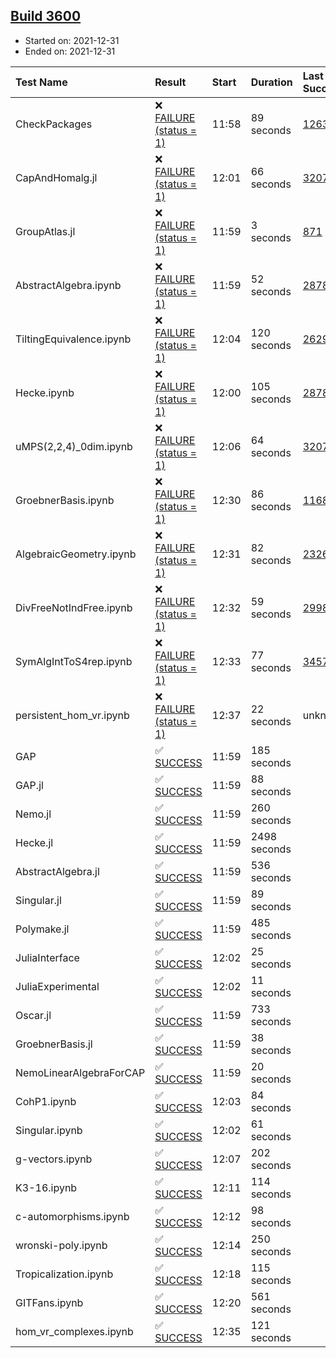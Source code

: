 ## [Build 3600](https://oscarci.mathematik.uni-kl.de/job/oscar-stable/3600/)

* Started on: 2021-12-31
* Ended on: 2021-12-31

| Test Name    | Result | Start | Duration | Last Success | First Failure |
|:-------------|:-------|:------|:---------|:-------------|:--------------|
| CheckPackages | ❌ [FAILURE (status = 1)](https://oscarci.mathematik.uni-kl.de/job/oscar-stable/3600/artifact/logs/build-3600/CheckPackages.log) | 11:58 | 89 seconds | [1263](https://oscarci.mathematik.uni-kl.de/job/oscar-stable/1263/) | [1264](https://oscarci.mathematik.uni-kl.de/job/oscar-stable/1264/) |
| CapAndHomalg.jl | ❌ [FAILURE (status = 1)](https://oscarci.mathematik.uni-kl.de/job/oscar-stable/3600/artifact/logs/build-3600/CapAndHomalg.jl.log) | 12:01 | 66 seconds | [3207](https://oscarci.mathematik.uni-kl.de/job/oscar-stable/3207/) | [3208](https://oscarci.mathematik.uni-kl.de/job/oscar-stable/3208/) |
| GroupAtlas.jl | ❌ [FAILURE (status = 1)](https://oscarci.mathematik.uni-kl.de/job/oscar-stable/3600/artifact/logs/build-3600/GroupAtlas.jl.log) | 11:59 | 3 seconds | [871](https://oscarci.mathematik.uni-kl.de/job/oscar-stable/871/) | [872](https://oscarci.mathematik.uni-kl.de/job/oscar-stable/872/) |
| AbstractAlgebra.ipynb | ❌ [FAILURE (status = 1)](https://oscarci.mathematik.uni-kl.de/job/oscar-stable/3600/artifact/logs/build-3600/AbstractAlgebra.ipynb.log) | 11:59 | 52 seconds | [2878](https://oscarci.mathematik.uni-kl.de/job/oscar-stable/2878/) | [2879](https://oscarci.mathematik.uni-kl.de/job/oscar-stable/2879/) |
| TiltingEquivalence.ipynb | ❌ [FAILURE (status = 1)](https://oscarci.mathematik.uni-kl.de/job/oscar-stable/3600/artifact/logs/build-3600/TiltingEquivalence.ipynb.log) | 12:04 | 120 seconds | [2629](https://oscarci.mathematik.uni-kl.de/job/oscar-stable/2629/) | [2630](https://oscarci.mathematik.uni-kl.de/job/oscar-stable/2630/) |
| Hecke.ipynb | ❌ [FAILURE (status = 1)](https://oscarci.mathematik.uni-kl.de/job/oscar-stable/3600/artifact/logs/build-3600/Hecke.ipynb.log) | 12:00 | 105 seconds | [2878](https://oscarci.mathematik.uni-kl.de/job/oscar-stable/2878/) | [2879](https://oscarci.mathematik.uni-kl.de/job/oscar-stable/2879/) |
| uMPS(2,2,4)_0dim.ipynb | ❌ [FAILURE (status = 1)](https://oscarci.mathematik.uni-kl.de/job/oscar-stable/3600/artifact/logs/build-3600/uMPS-2-2-4-_0dim.ipynb.log) | 12:06 | 64 seconds | [3207](https://oscarci.mathematik.uni-kl.de/job/oscar-stable/3207/) | [3208](https://oscarci.mathematik.uni-kl.de/job/oscar-stable/3208/) |
| GroebnerBasis.ipynb | ❌ [FAILURE (status = 1)](https://oscarci.mathematik.uni-kl.de/job/oscar-stable/3600/artifact/logs/build-3600/GroebnerBasis.ipynb.log) | 12:30 | 86 seconds | [1168](https://oscarci.mathematik.uni-kl.de/job/oscar-stable/1168/) | [1169](https://oscarci.mathematik.uni-kl.de/job/oscar-stable/1169/) |
| AlgebraicGeometry.ipynb | ❌ [FAILURE (status = 1)](https://oscarci.mathematik.uni-kl.de/job/oscar-stable/3600/artifact/logs/build-3600/AlgebraicGeometry.ipynb.log) | 12:31 | 82 seconds | [2326](https://oscarci.mathematik.uni-kl.de/job/oscar-stable/2326/) | [2327](https://oscarci.mathematik.uni-kl.de/job/oscar-stable/2327/) |
| DivFreeNotIndFree.ipynb | ❌ [FAILURE (status = 1)](https://oscarci.mathematik.uni-kl.de/job/oscar-stable/3600/artifact/logs/build-3600/DivFreeNotIndFree.ipynb.log) | 12:32 | 59 seconds | [2998](https://oscarci.mathematik.uni-kl.de/job/oscar-stable/2998/) | [2999](https://oscarci.mathematik.uni-kl.de/job/oscar-stable/2999/) |
| SymAlgIntToS4rep.ipynb | ❌ [FAILURE (status = 1)](https://oscarci.mathematik.uni-kl.de/job/oscar-stable/3600/artifact/logs/build-3600/SymAlgIntToS4rep.ipynb.log) | 12:33 | 77 seconds | [3457](https://oscarci.mathematik.uni-kl.de/job/oscar-stable/3457/) | [3458](https://oscarci.mathematik.uni-kl.de/job/oscar-stable/3458/) |
| persistent_hom_vr.ipynb | ❌ [FAILURE (status = 1)](https://oscarci.mathematik.uni-kl.de/job/oscar-stable/3600/artifact/logs/build-3600/persistent_hom_vr.ipynb.log) | 12:37 | 22 seconds | unknown | unknown |
| GAP | ✅ [SUCCESS](https://oscarci.mathematik.uni-kl.de/job/oscar-stable/3600/artifact/logs/build-3600/GAP.log) | 11:59 | 185 seconds |  |  |
| GAP.jl | ✅ [SUCCESS](https://oscarci.mathematik.uni-kl.de/job/oscar-stable/3600/artifact/logs/build-3600/GAP.jl.log) | 11:59 | 88 seconds |  |  |
| Nemo.jl | ✅ [SUCCESS](https://oscarci.mathematik.uni-kl.de/job/oscar-stable/3600/artifact/logs/build-3600/Nemo.jl.log) | 11:59 | 260 seconds |  |  |
| Hecke.jl | ✅ [SUCCESS](https://oscarci.mathematik.uni-kl.de/job/oscar-stable/3600/artifact/logs/build-3600/Hecke.jl.log) | 11:59 | 2498 seconds |  |  |
| AbstractAlgebra.jl | ✅ [SUCCESS](https://oscarci.mathematik.uni-kl.de/job/oscar-stable/3600/artifact/logs/build-3600/AbstractAlgebra.jl.log) | 11:59 | 536 seconds |  |  |
| Singular.jl | ✅ [SUCCESS](https://oscarci.mathematik.uni-kl.de/job/oscar-stable/3600/artifact/logs/build-3600/Singular.jl.log) | 11:59 | 89 seconds |  |  |
| Polymake.jl | ✅ [SUCCESS](https://oscarci.mathematik.uni-kl.de/job/oscar-stable/3600/artifact/logs/build-3600/Polymake.jl.log) | 11:59 | 485 seconds |  |  |
| JuliaInterface | ✅ [SUCCESS](https://oscarci.mathematik.uni-kl.de/job/oscar-stable/3600/artifact/logs/build-3600/JuliaInterface.log) | 12:02 | 25 seconds |  |  |
| JuliaExperimental | ✅ [SUCCESS](https://oscarci.mathematik.uni-kl.de/job/oscar-stable/3600/artifact/logs/build-3600/JuliaExperimental.log) | 12:02 | 11 seconds |  |  |
| Oscar.jl | ✅ [SUCCESS](https://oscarci.mathematik.uni-kl.de/job/oscar-stable/3600/artifact/logs/build-3600/Oscar.jl.log) | 11:59 | 733 seconds |  |  |
| GroebnerBasis.jl | ✅ [SUCCESS](https://oscarci.mathematik.uni-kl.de/job/oscar-stable/3600/artifact/logs/build-3600/GroebnerBasis.jl.log) | 11:59 | 38 seconds |  |  |
| NemoLinearAlgebraForCAP | ✅ [SUCCESS](https://oscarci.mathematik.uni-kl.de/job/oscar-stable/3600/artifact/logs/build-3600/NemoLinearAlgebraForCAP.log) | 11:59 | 20 seconds |  |  |
| CohP1.ipynb | ✅ [SUCCESS](https://oscarci.mathematik.uni-kl.de/job/oscar-stable/3600/artifact/logs/build-3600/CohP1.ipynb.log) | 12:03 | 84 seconds |  |  |
| Singular.ipynb | ✅ [SUCCESS](https://oscarci.mathematik.uni-kl.de/job/oscar-stable/3600/artifact/logs/build-3600/Singular.ipynb.log) | 12:02 | 61 seconds |  |  |
| g-vectors.ipynb | ✅ [SUCCESS](https://oscarci.mathematik.uni-kl.de/job/oscar-stable/3600/artifact/logs/build-3600/g-vectors.ipynb.log) | 12:07 | 202 seconds |  |  |
| K3-16.ipynb | ✅ [SUCCESS](https://oscarci.mathematik.uni-kl.de/job/oscar-stable/3600/artifact/logs/build-3600/K3-16.ipynb.log) | 12:11 | 114 seconds |  |  |
| c-automorphisms.ipynb | ✅ [SUCCESS](https://oscarci.mathematik.uni-kl.de/job/oscar-stable/3600/artifact/logs/build-3600/c-automorphisms.ipynb.log) | 12:12 | 98 seconds |  |  |
| wronski-poly.ipynb | ✅ [SUCCESS](https://oscarci.mathematik.uni-kl.de/job/oscar-stable/3600/artifact/logs/build-3600/wronski-poly.ipynb.log) | 12:14 | 250 seconds |  |  |
| Tropicalization.ipynb | ✅ [SUCCESS](https://oscarci.mathematik.uni-kl.de/job/oscar-stable/3600/artifact/logs/build-3600/Tropicalization.ipynb.log) | 12:18 | 115 seconds |  |  |
| GITFans.ipynb | ✅ [SUCCESS](https://oscarci.mathematik.uni-kl.de/job/oscar-stable/3600/artifact/logs/build-3600/GITFans.ipynb.log) | 12:20 | 561 seconds |  |  |
| hom_vr_complexes.ipynb | ✅ [SUCCESS](https://oscarci.mathematik.uni-kl.de/job/oscar-stable/3600/artifact/logs/build-3600/hom_vr_complexes.ipynb.log) | 12:35 | 121 seconds |  |  |
